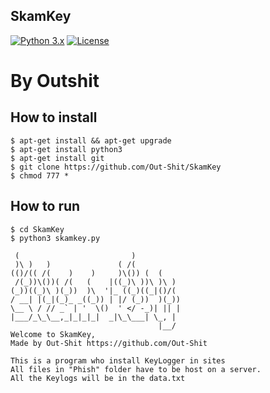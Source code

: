 SkamKey
-----
[![Python 3.x](https://img.shields.io/badge/python-3.x-yellow.svg)](https://www.python.org/) [![License](https://img.shields.io/badge/license-Public_domain-red.svg)](https://wiki.creativecommons.org/wiki/Public_domain)

**By Outshit**
=========
How to install
----

```
$ apt-get install && apt-get upgrade
$ apt-get install python3
$ apt-get install git
$ git clone https://github.com/Out-Shit/SkamKey
$ chmod 777 *
```
How to run
----

```
$ cd SkamKey
$ python3 skamkey.py

 (                         )           
 )\ )   )               ( /(           
(()/(( /(    )    )     )\()) (  (     
 /(_))\())( /(   (    |((_)\ ))\ )\ )  
(_))((_)\ )(_))  )\  '|_ ((_)((_|()/(  
/ __| |(_|(_)_ _((_)) | |/ (_))  )(_)) 
\__ \ / // _` | '  \()  ' </ -_)| || | 
|___/_\_\__,_|_|_|_|  _|\_\___| \_, | 
                                 |__/  
Welcome to SkamKey,
Made by Out-Shit https://github.com/Out-Shit

This is a program who install KeyLogger in sites
All files in "Phish" folder have to be host on a server.
All the Keylogs will be in the data.txt
```

